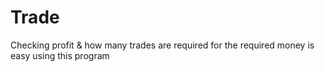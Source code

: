 # Trade
Checking profit & how many trades are required for the required money is easy using this program
